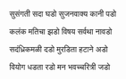 ﻿सुसंगती सदा घडो सुजनवाक्य कानी पडो

कलंक मतिचा झडो विषय सर्वथा नावडो

सदंध्रिकमळी दडो मुरडिता हटाने अडो

वियोग धडता रडो मन भवच्चरित्री जडो